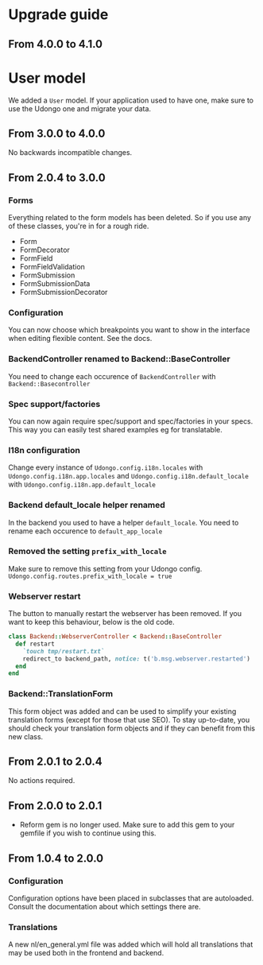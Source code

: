 # Upgrade guide
## From 4.0.0 to 4.1.0
# User model
We added a ```User``` model. If your application used to have one, make sure to
use the Udongo one and migrate your data.


## From 3.0.0 to 4.0.0
No backwards incompatible changes.

## From 2.0.4 to 3.0.0
### Forms
Everything related to the form models has been deleted. So if you use any of 
these classes, you're in for a rough ride.
* Form
* FormDecorator
* FormField
* FormFieldValidation
* FormSubmission
* FormSubmissionData
* FormSubmissionDecorator

### Configuration
You can now choose which breakpoints you want to show in the interface when 
editing flexible content. See the docs.

### BackendController renamed to Backend::BaseController
You need to change each occurence of ```BackendController``` with ```Backend::Basecontroller```

### Spec support/factories
You can now again require spec/support and spec/factories in your specs. This
way you can easily test shared examples eg for translatable.

### I18n configuration
Change every instance of ```Udongo.config.i18n.locales``` with
```Udongo.config.i18n.app.locales``` and ```Udongo.config.i18n.default_locale```
with ```Udongo.config.i18n.app.default_locale```

### Backend default_locale helper renamed
In the backend you used to have a helper ```default_locale```. You need to 
rename each occurence to ```default_app_locale```

### Removed the setting `prefix_with_locale`
Make sure to remove this setting from your Udongo config.
```Udongo.config.routes.prefix_with_locale = true```

### Webserver restart
The button to manually restart the webserver has been removed. If you want to
keep this behaviour, below is the old code.

```ruby
class Backend::WebserverController < Backend::BaseController
  def restart
    `touch tmp/restart.txt`
    redirect_to backend_path, notice: t('b.msg.webserver.restarted')
  end
end
```


### Backend::TranslationForm
This form object was added and can be used to simplify your existing translation
forms (except for those that use SEO). To stay up-to-date, you should check your
translation form objects and if they can benefit from this new class.


## From 2.0.1 to 2.0.4
No actions required.


## From 2.0.0 to 2.0.1
* Reform gem is no longer used. Make sure to add this gem to your gemfile if you
wish to continue using this.


## From 1.0.4 to 2.0.0
### Configuration
Configuration options have been placed in subclasses that are autoloaded. Consult
the documentation about which settings there are.

### Translations
A new nl/en_general.yml file was added which will hold all translations that may
be used both in the frontend and backend.
